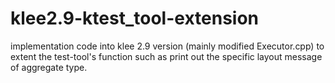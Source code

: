 klee2.9-ktest_tool-extension
============================

 implementation code into klee 2.9 version (mainly modified Executor.cpp) to extent the test-tool's function such as print out the specific layout message of aggregate type.
